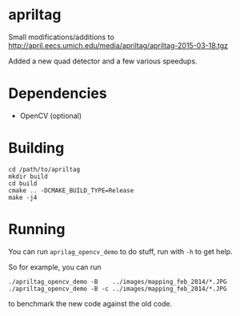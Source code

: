 apriltag
========

Small modifications/additions to  http://april.eecs.umich.edu/media/apriltag/apriltag-2015-03-18.tgz

Added a new quad detector and a few various speedups.

Dependencies
============

  - OpenCV (optional)

Building
========

    cd /path/to/apriltag
    mkdir build
    cd build
    cmake .. -DCMAKE_BUILD_TYPE=Release
    make -j4
    
Running
=======

You can run `aprilag_opencv_demo` to do stuff, run with `-h` to get help.

So for example, you can run

    ./apriltag_opencv_demo -B    ../images/mapping_feb_2014/*.JPG
    ./apriltag_opencv_demo -B -c ../images/mapping_feb_2014/*.JPG

to benchmark the new code against the old code.




